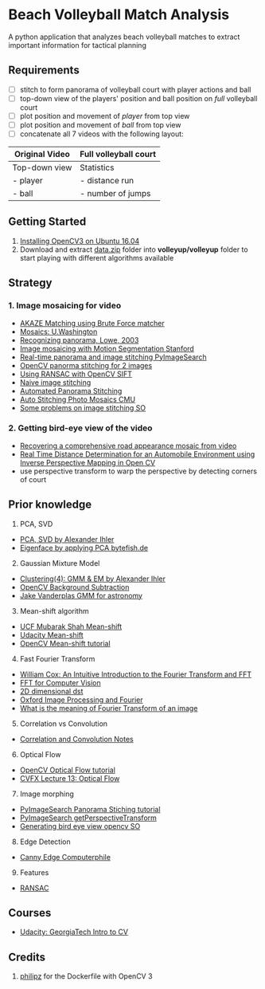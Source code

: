 # Beach Volleyball Match Analysis
A python application that analyzes beach volleyball matches to extract important information
for tactical planning

## Requirements
 - [ ] stitch to form panorama of volleyball court with player actions and ball
 - [ ] top-down view of the players' position and ball position on *full* volleyball court
 - [ ] plot position and movement of *player* from top view 
 - [ ] plot position and movement of *ball* from top view
 - [ ] concatenate all 7 videos with the following layout:

 | Original Video                | Full volleyball court                          |
 |-------------------------------|------------------------------------------------|
 | Top-down view 		 | Statistics					  |
 | - player			 | - distance run				  | 
 | - ball 		         | - number of jumps 			 	  |

## Getting Started
1. [Installing OpenCV3 on Ubuntu 16.04](http://www.pyimagesearch.com/2015/07/20/install-opencv-3-0-and-python-3-4-on-ubuntu/)
2. Download and extract [data.zip](https://drive.google.com/open?id=0B8rRUzf-5h4fdHpVdzlLTktCZEk) folder into **volleyup/volleyup** folder to start playing with different algorithms available

## Strategy

### 1. Image mosaicing for video
 - [AKAZE Matching using Brute Force matcher](http://docs.opencv.org/3.1.0/dc/d16/tutorial_akaze_tracking.html)
 - [Mosaics: U.Washington](https://courses.cs.washington.edu/courses/cse455/09wi/Lects/lect7.pdf)
 - [Recognizing panorama, Lowe, 2003](http://matthewalunbrown.com/papers/iccv2003.pdf)
 - [Image mosaicing with Motion Segmentation Stanford](http://web.stanford.edu/class/ee392j/Winter2002/projects/roman_gilat_report.pdf)
 - [Real-time panorama and image stitching PyImageSearch](http://www.pyimagesearch.com/2016/01/25/real-time-panorama-and-image-stitching-with-opencv/)
 - [OpenCV panorma stitching for 2 images](http://www.pyimagesearch.com/2016/01/11/opencv-panorama-stitching/)
 - [Using RANSAC with OpenCV SIFT](https://gitlab.com/josemariasoladuran/object-recognition-opencv-python/blob/master/objrecogn.py)
 - [Naive image stitching](http://home.deib.polimi.it/boracchi/teaching/IAS/Stitching/stitch.html)
 - [Automated Panorama Stitching](https://cs.brown.edu/courses/csci1950-g/results/proj6/edwallac/)
 - [Auto Stitching Photo Mosaics CMU](http://www.cs.cmu.edu/afs/andrew/scs/cs/15-463/f07/proj4/www/wwedler/)
 - [Some problems on image stitching SO](http://stackoverflow.com/questions/11134667/some-problems-on-image-stitching-homography)

### 2. Getting bird-eye view of the video
 - [Recovering a comprehensive road appearance mosaic from video](http://www.zemris.fer.hr/~ssegvic/pubs/sikiric10mipro.pdf)
 - [Real Time Distance Determination for an  Automobile Environment using Inverse Perspective Mapping in Open CV ](http://shanetuohy.com/fyp/Images/Shane%20Tuohy%20Thesis.pdf)
 - use perspective transform to warp the perspective by detecting corners of court

## Prior knowledge
1. PCA, SVD
 - [PCA, SVD by Alexander Ihler](https://www.youtube.com/watch?v=F-nfsSq42ow)
 - [Eigenface by applying PCA bytefish.de](http://www.bytefish.de/pdf/facerec_python.pdf)
2. Gaussian Mixture Model
 - [Clustering(4): GMM & EM by Alexander Ihler](https://www.youtube.com/watch?v=qMTuMa86NzU)
 - [OpenCV Background Subtraction](http://docs.opencv.org/3.1.0/db/d5c/tutorial_py_bg_subtraction.html)
 - [Jake Vanderplas GMM for astronomy](https://www.youtube.com/watch?v=W0XECm4-3LI)
3. Mean-shift algorithm
 - [UCF Mubarak Shah Mean-shift](https://www.youtube.com/watch?v=M8B3RZVqgOo)
 - [Udacity Mean-shift](https://www.youtube.com/watch?v=DEtx_R1NzPY)
 - [OpenCV Mean-shift tutorial](http://docs.opencv.org/3.1.0/db/df8/tutorial_py_meanshift.html)
4. Fast Fourier Transform
 - [William Cox: An Intuitive Introduction to the Fourier Transform and FFT](https://www.youtube.com/watch?v=YEwIjyOKFQ4)
 - [FFT for Computer Vision](https://www.cs.unm.edu/~brayer/vision/fourier.html)
 - [2D dimensional dst](https://www.youtube.com/watch?v=YYGltoYEmKo)
 - [Oxford Image Processing and Fourier](http://www.robots.ox.ac.uk/~az/lectures/ia/lect2.pdf)
 - [What is the meaning of Fourier Transform of an image](https://www.quora.com/What-is-the-meaning-of-Fourier-transform-of-an-image-Why-is-it-important-in-image-processing)
5. Correlation vs Convolution
 - [Correlation and Convolution Notes](http://www.cs.umd.edu/~djacobs/CMSC426/Convolution.pdf)
6. Optical Flow
 - [OpenCV Optical Flow tutorial](http://opencv-python-tutroals.readthedocs.io/en/latest/py_tutorials/py_video/py_lucas_kanade/py_lucas_kanade.html)
 - [CVFX Lecture 13: Optical Flow](https://www.youtube.com/watch?v=KoMTYnlNNnc)
7. Image morphing
 - [PyImageSearch Panorama Stiching tutorial](http://www.pyimagesearch.com/2016/01/11/opencv-panorama-stitching/)
 - [PyImageSearch getPerspectiveTransform](http://www.pyimagesearch.com/2014/08/25/4-point-opencv-getperspective-transform-example/)
 - [Generating bird eye view opencv SO](http://stackoverflow.com/questions/15768651/generating-a-birds-eye-top-view-with-opencv)
8. Edge Detection
 - [Canny Edge Computerphile](https://www.youtube.com/watch?v=sRFM5IEqR2w)
9. Features
 - [RANSAC](https://www.youtube.com/watch?v=NKxXGsZdDp8)


## Courses
 - [Udacity: GeorgiaTech Intro to CV](https://classroom.udacity.com/courses/ud810/lessons/3490398568/concepts/47481911650923)

## Credits
1. [philipz](https://github.com/philipz/docker-opencv3) for the Dockerfile with OpenCV 3
